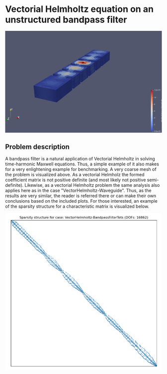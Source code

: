 # Vectorial Helmholtz equation on an unstructured bandpass filter

![Problem Visualization](https://github.com/ElmerCSC/elmer-linsys/blob/main/results/VectorHelmholtz-BandpassFilterTets/vectorHelmholtz-bandpassFilterTets_a08.png?raw=true)

## Problem description

A bandpass filter is a natural application of Vectorial Helmholtz in solving time-harmonic Maxwell equations. Thus, a simple example of it also makes for a very enlightening example for benchmarking. A very coarse mesh of the problem is visualized above. As a vectorial Helmholz the formed coefficient matrix is not positive definite (and most likely not positive semi-definite). Likewise, as a vectorial Helmholtz problem the same analysis also applies here as in the case "VectorHelmholtz-Waveguide". Thus, as the results are very similar, the reader is referred there or can make their own conclusions based on the included plots. For those interested, an example of the sparsity structure for a characteristic matrix is visualized below.

![Sparsity Structure](https://github.com/ElmerCSC/elmer-linsys/blob/main/results/VectorHelmholtz-BandpassFilterTets/sparsity_structure.png?raw=true)